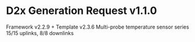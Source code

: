 # D2x Generation Request v1.1.0
Framework v2.2.9 + Template v2.3.6
Multi-probe temperature sensor series
15/15 uplinks, 8/8 downlinks

